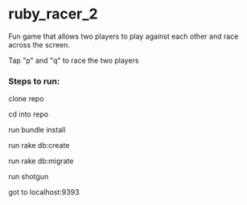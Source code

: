 ruby_racer_2
============

Fun game that allows two players to play against each other and race across the screen. 

Tap "p" and "q" to race the two players

### Steps to run: 

clone repo

cd into repo

run bundle install

run rake db:create

run rake db:migrate

run shotgun

got to localhost:9393

